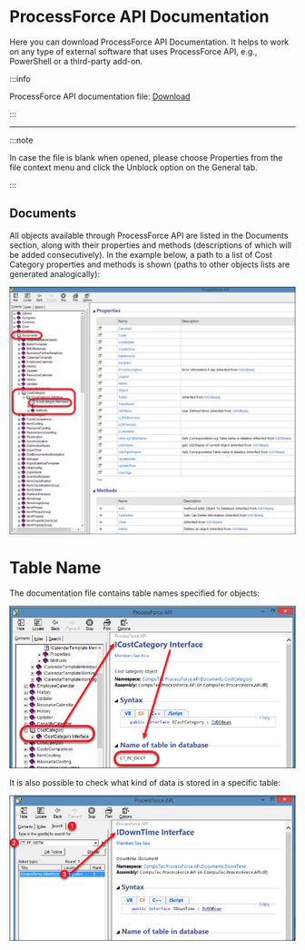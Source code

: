 # ProcessForce API Documentation

Here you can download ProcessForce API Documentation. It helps to work on any type of external software that uses ProcessForce API, e.g., PowerShell or a third-party add-on.

:::info

ProcessForce API documentation file: [Download](./media/CompuTec.ProcessForce.API.chm)

:::

---

:::note

In case the file is blank when opened, please choose Properties from the file context menu and click the Unblock option on the General tab.

:::

## Documents

All objects available through ProcessForce API are listed in the Documents section, along with their properties and methods (descriptions of which will be added consecutively). In the example below, a path to a list of Cost Category properties and methods is shown (paths to other objects lists are generated analogically):

![Documents](./media/documents.png)

# Table Name

The documentation file contains table names specified for objects:

![Table Name](./media/table-name.png)

It is also possible to check what kind of data is stored in a specific table:

![Table Search](./media/table-search.png)

